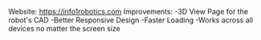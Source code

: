 Website: https://info1robotics.com
Improvements:
-3D View Page for the robot's CAD
-Better Responsive Design
-Faster Loading
-Works across all devices no matter the screen size
